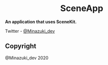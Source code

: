 <h1 align="center">SceneApp</h1>

**An application that uses SceneKit.**

Twitter         - [@Minazuki_dev](https://twitter.com/Minazuki_dev)

## Copyright
@Minazuki_dev 2020






